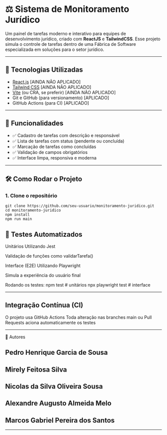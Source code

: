 # ⚖️ Sistema de Monitoramento Jurídico

Um painel de tarefas moderno e interativo para equipes de desenvolvimento jurídico, criado com **ReactJS** e **TailwindCSS**. Esse projeto simula o controle de tarefas dentro de uma Fábrica de Software especializada em soluções para o setor jurídico.

---

## 🚀 Tecnologias Utilizadas

- [React.js](https://reactjs.org/) [AINDA NÃO APLICADO]
- [Tailwind CSS](https://tailwindcss.com/)  [AINDA NÃO APLICADO]
- [Vite](https://vitejs.dev/) (ou CRA, se preferir)  [AINDA NÃO APLICADO]
- Git e GitHub (para versionamento) [APLICADO]
- GitHub Actions (para CI) [APLICADO]

---

## 🧩 Funcionalidades

- ✅ Cadastro de tarefas com descrição e responsável
- ✅ Lista de tarefas com status (pendente ou concluída)
- ✅ Marcação de tarefas como concluídas
- ✅ Validação de campos obrigatórios
- ✅ Interface limpa, responsiva e moderna

---

## 🛠️ Como Rodar o Projeto

### 1. Clone o repositório

```*BASH*
git clone https://github.com/seu-usuario/monitoramento-juridico.git
cd monitoramento-juridico
npm install
npm run main

```
## 🧪 Testes Automatizados
Unitários
Utilizando Jest

Validação de funções como validarTarefa()

Interface (E2E)
Utilizando Playwright

Simula a experiência do usuário final

Rodando os testes:
npm test              # unitários
npx playwright test   # interface

---

## Integração Contínua (CI)
O projeto usa GitHub Actions
Toda alteração nas branches main ou Pull Requests aciona automaticamente os testes

---
👥 Autores
## Pedro Henrique Garcia de Sousa
## Mirely Feitosa Silva
## Nicolas da Silva Oliveira Sousa
## Alexandre Augusto Almeida Melo
## Marcos Gabriel Pereira dos Santos

---
